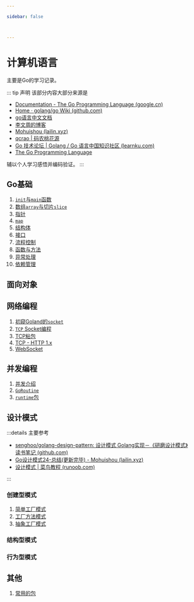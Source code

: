 ```yaml
---

sidebar: false



---
```


# 计算机语言
主要是Go的学习记录。

::: tip 声明
该部分内容大部分来源是

* [Documentation - The Go Programming Language (google.cn)](https://golang.google.cn/doc/)
* [Home · golang/go Wiki (github.com)](https://github.com/golang/go/wiki)
* [go语言中文文档](https://www.topgoer.cn/docs/golang/chapter24)
* [李文周的博客](https://www.liwenzhou.com/?fr=topgoer)
* [Mohuishou (lailin.xyz)](https://lailin.xyz/)
* [qcrao | 码农桃花源](https://qcrao.com/)
* [Go 技术论坛 | Golang / Go 语言中国知识社区 (learnku.com)](https://learnku.com/go)
* [The Go Programming Language](https://go.dev/)

辅以个人学习感悟并编码验证。
:::

## Go基础

1. [`init`与`main`函数](./go/init_main.md)
2. [数组`array`与切片`slice`](./go/array_slice.md)
3. [指针](./go/pointer.md)
4. [`map`](./go/map.md)
5. [结构体](./go/struct.md)
6. [接口](./go/interface.md)
6. [流程控制](./go/process_control.md)
7. [函数与方法](./go/function_method.md)
8. [异常处理](./go/panic.md)
9. [依赖管理](./go/dependence.md)



## 面向对象







## 网络编程

1. [初窥Goland的`socket`](./go/net/socket.md)
2. [`TCP` Socket编程](./go/net/tcp.md)
3. [TCP粘包](./go/net/tcp_sticky.md)
4. [TCP - HTTP 1.x](./go/net/http.md)
5. [WebSocket](./go/net/websocket.md)



## 并发编程
1. [并发介绍](./go/concurrence/introduce.md)
2.  [`GoRoutine`](./go/concurrence/Goroutine.md)
3.  [`runtime`包](./go/concurrence/runtime.md)



## 设计模式

:::details 主要参考

* [senghoo/golang-design-pattern: 设计模式 Golang实现－《研磨设计模式》读书笔记 (github.com)](https://github.com/senghoo/golang-design-pattern)
* [Go设计模式24-总结(更新完毕) - Mohuishou (lailin.xyz)](https://lailin.xyz/post/go-design-pattern.html)
* [设计模式 | 菜鸟教程 (runoob.com)](https://www.runoob.com/design-pattern/design-pattern-tutorial.html)

:::

### 创建型模式

1. [简单工厂模式](./go/design/create/simple_factory.md)
2. [工厂方法模式](./go/design/create/factory_method.md)
2. [抽象工厂模式](./go/design/create/abstract_factory.md)



### 结构型模式





### 行为型模式









## 其他
1. [常用的包](./go/other/package.md)



